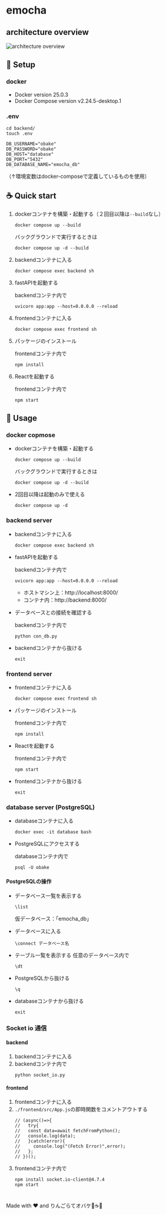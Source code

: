 # emocha

## architecture overview
![architecture overview](https://github.com/hirafish/emocha/assets/103473179/948f3adc-1d38-4100-80a0-ff3a778b8dad)

## 🍏 Setup
### docker
* Docker version 25.0.3
* Docker Compose version v2.24.5-desktop.1

### .env
```
cd backend/
touch .env
```

```
DB_USERNAME="obake"
DB_PASSWORD="obake"
DB_HOST="database"
DB_PORT="5432"
DB_DATABASE_NAME="emocha_db"
```
（↑環境変数はdocker-composeで定義しているものを使用）

## ☕ Quick start
1. dockerコンテナを構築・起動する（２回目以降は`--build`なし）
    ```
    docker compose up --build
    ```
    バックグラウンドで実行するときは
    ```
    docker compose up -d --build
    ```

2. backendコンテナに入る
    ```
    docker compose exec backend sh
    ```

3. fastAPIを起動する

    backendコンテナ内で
    ```
    uvicorn app:app --host=0.0.0.0 --reload
    ```

4. frontendコンテナに入る
    ```
    docker compose exec frontend sh
    ```
5. パッケージのインストール

    frontendコンテナ内で
    ```
    npm install
    ```

6. Reactを起動する

    frontendコンテナ内で
    ```
    npm start
    ```


## 👻 Usage
### docker copmose
* dockerコンテナを構築・起動する
    ```
    docker compose up --build
    ```
    バックグラウンドで実行するときは
    ```
    docker compose up -d --build
    ```
* 2回目以降は起動のみで使える
    ```
    docker compose up -d
    ```

### backend server
* backendコンテナに入る
    ```
    docker compose exec backend sh
    ```
* fastAPIを起動する

    backendコンテナ内で
    ```
    uvicorn app:app --host=0.0.0.0 --reload
    ```
    * ホストマシン上：http://localhost:8000/
    * コンテナ内：http://backend:8000/

* データベースとの接続を確認する

    backendコンテナ内で
    ```
    python con_db.py
    ```

* backendコンテナから抜ける
    ```
    exit
    ```

### frontend server
* frontendコンテナに入る
    ```
    docker compose exec frontend sh
    ```
* パッケージのインストール

    frontendコンテナ内で
    ```
    npm install
    ```

* Reactを起動する

    frontendコンテナ内で
    ```
    npm start
    ```

* frontendコンテナから抜ける
    ```
    exit
    ```

### database server (PostgreSQL)
* databaseコンテナに入る
    ```
    docker exec -it database bash
    ```

* PostgreSQLにアクセスする

    databaseコンテナ内で
    ```
    psql -U obake
    ```

#### PostgreSQLの操作
* データベース一覧を表示する
    ```
    \list
    ```
    仮データベース：「emocha_db」

* データベースに入る
    ```
    \connect データベース名
    ```

* テーブル一覧を表示する
    任意のデータベース内で
    ```
    \dt
    ```

* PostgreSQLから抜ける
    ```
    \q
    ```

* databaseコンテナから抜ける
    ```
    exit
    ```

### Socket io 通信
#### backend
1. backendコンテナに入る
2. backendコンテナ内で
    ```
    python socket_io.py
    ```
#### frontend
1. frontendコンテナに入る
2. `./frontend/src/App.js`の即時関数をコメントアウトする
    ```
    // (async()=>{
    //   try{
    //   const data=await fetchFromPython();
    //   console.log(data);
    //   }catch(error){
    //     console.log("(Fetch Error)",error);
    //   };
    // })();
    ```
3. frontendコンテナ内で
    ```
    npm install socket.io-client@4.7.4
    npm start
    ```

#
Made with ❤️ and りんごらてオバケ🍏☕👻
